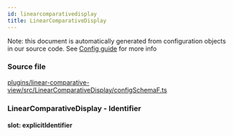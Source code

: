 ```yaml
---
id: linearcomparativedisplay
title: LinearComparativeDisplay
---
```


Note: this document is automatically generated from configuration objects in our
source code. See [Config guide](/docs/config_guide) for more info

### Source file

[plugins/linear-comparative-view/src/LinearComparativeDisplay/configSchemaF.ts](https://github.com/GMOD/jbrowse-components/blob/main/plugins/linear-comparative-view/src/LinearComparativeDisplay/configSchemaF.ts)

### LinearComparativeDisplay - Identifier

#### slot: explicitIdentifier
